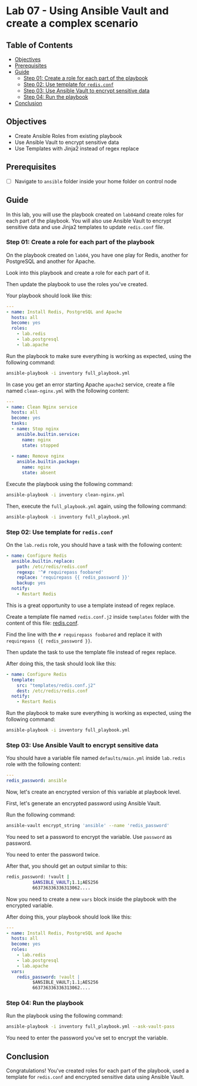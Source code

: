 # Lab 07 - Using Ansible Vault and create a complex scenario

## Table of Contents

- [Objectives](#objectives)
- [Prerequisites](#prerequisites)
- [Guide](#guide)
  - [Step 01: Create a role for each part of the playbook](#step-01-create-a-role-for-each-part-of-the-playbook)
  - [Step 02: Use template for `redis.conf`](#step-02-use-template-for-redisconf)
  - [Step 03: Use Ansible Vault to encrypt sensitive data](#step-03-use-ansible-vault-to-encrypt-sensitive-data)
  - [Step 04: Run the playbook](#step-04-run-the-playbook)
- [Conclusion](#conclusion)

## Objectives

- Create Ansible Roles from existing playbook
- Use Ansible Vault to encrypt sensitive data
- Use Templates with Jinja2 instead of regex replace

## Prerequisites

- [ ] Navigate to `ansible` folder inside your home folder on control node

## Guide

In this lab, you will use the playbook created on `lab04`and create roles for each part of the playbook.
You will also use Ansible Vault to encrypt sensitive data and use Jinja2 templates to update `redis.conf` file.

### Step 01: Create a role for each part of the playbook

On the playbook created on `lab04`, you have one play for Redis, another for PostgreSQL and another for Apache.

Look into this playbook and create a role for each part of it.

Then update the playbook to use the roles you've created.

Your playbook should look like this:

```yaml
---
- name: Install Redis, PostgreSQL and Apache
  hosts: all
  become: yes
  roles:
    - lab.redis
    - lab.postgresql
    - lab.apache
```

Run the playbook to make sure everything is working as expected, using the following command:

```bash
ansible-playbook -i inventory full_playbook.yml
```

In case you get an error starting Apache `apache2` service, create a file named `clean-nginx.yml` with the following content:

```yaml
---
- name: Clean Nginx service
  hosts: all
  become: yes
  tasks:
  - name: Stop nginx
    ansible.builtin.service:
      name: nginx
      state: stopped
 
  - name: Remove nginx
    ansible.builtin.package:
      name: nginx
      state: absent
```

Execute the playbook using the following command:

```bash
ansible-playbook -i inventory clean-nginx.yml
```

Then, execute the `full_playbook.yml` again, using the following command:

```bash
ansible-playbook -i inventory full_playbook.yml
```

### Step 02: Use template for `redis.conf`

On the `lab.redis` role, you should have a task with the following content:

```yaml
- name: Configure Redis
  ansible.builtin.replace:
    path: /etc/redis/redis.conf
    regexp: '^# requirepass foobared'
    replace: 'requirepass {{ redis_password }}'
    backup: yes
  notify:
    - Restart Redis
```

This is a great opportunity to use a template instead of regex replace.

Create a template file named `redis.conf.j2` inside `templates` folder with the content of this file: [redis.conf](lab07/redis.conf).

Find the line with the `# requirepass foobared` and replace it with `requirepass {{ redis_password }}`.

Then update the task to use the template file instead of regex replace.

After doing this, the task should look like this:

```yaml
- name: Configure Redis
  template:
    src: "templates/redis.conf.j2"
    dest: /etc/redis/redis.conf
  notify:
    - Restart Redis
```

Run the playbook to make sure everything is working as expected, using the following command:

```bash
ansible-playbook -i inventory full_playbook.yml
```

### Step 03: Use Ansible Vault to encrypt sensitive data

You should have a variable file named `defaults/main.yml` inside `lab.redis` role with the following content:

```yaml
---
redis_password: ansible
```

Now, let's create an encrypted version of this variable at playbook level.

First, let's generate an encrypted password using Ansible Vault.

Run the following command:

```bash
ansible-vault encrypt_string 'ansible' --name 'redis_password'
```

You need to set a password to encrypt the variable. Use `password` as password.

You need to enter the password twice.

After that, you should get an output similar to this:

```bash
redis_password: !vault |
          $ANSIBLE_VAULT;1.1;AES256
          663736336336313062....
```

Now you need to create a new `vars` block inside the playbook with the encrypted variable.

After doing this, your playbook should look like this:

```yaml
---
- name: Install Redis, PostgreSQL and Apache
  hosts: all
  become: yes
  roles:
    - lab.redis
    - lab.postgresql
    - lab.apache
  vars:
    redis_password: !vault |
          $ANSIBLE_VAULT;1.1;AES256
          663736336336313062....
```

### Step 04: Run the playbook

Run the playbook using the following command:

```bash
ansible-playbook -i inventory full_playbook.yml --ask-vault-pass
```

You need to enter the password you've set to encrypt the variable.

## Conclusion

Congratulations! You've created roles for each part of the playbook, used a template for `redis.conf` and encrypted sensitive data using Ansible Vault.
